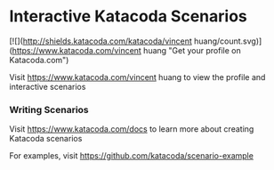 # Interactive Katacoda Scenarios

[![](http://shields.katacoda.com/katacoda/vincent huang/count.svg)](https://www.katacoda.com/vincent huang "Get your profile on Katacoda.com")

Visit https://www.katacoda.com/vincent huang to view the profile and interactive scenarios

### Writing Scenarios
Visit https://www.katacoda.com/docs to learn more about creating Katacoda scenarios

For examples, visit https://github.com/katacoda/scenario-example
